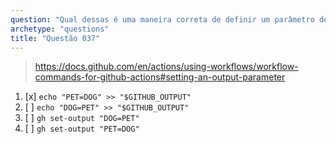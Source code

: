 ```yaml
---
question: "Qual dessas é uma maneira correta de definir um parâmetro de saída `PET` com o valor `DOG` em um `step`."
archetype: "questions"
title: "Questão 037"
---
```



> https://docs.github.com/en/actions/using-workflows/workflow-commands-for-github-actions#setting-an-output-parameter
1. [x] `echo "PET=DOG" >> "$GITHUB_OUTPUT"`
1. [ ] `echo "DOG=PET" >> "$GITHUB_OUTPUT"`
1. [ ] `gh set-output "DOG=PET"`
1. [ ] `gh set-output "PET=DOG"`
